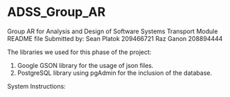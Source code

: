 # ADSS_Group_AR
Group AR for Analysis and Design of Software Systems
Transport Module README file
Submitted by:
Sean Platok 209466721
Raz Ganon 208894444

The libraries we used for this phase of the project:
1. Google GSON library for the usage of json files.
2. PostgreSQL library using pgAdmin for the inclusion of the database.

System Instructions:
